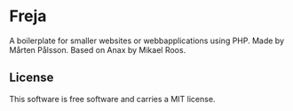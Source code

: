 Freja
==================
A boilerplate for smaller websites or webbapplications using PHP.
Made by Mårten Pålsson.
Based on Anax by Mikael Roos.

License 
------------------
This software is free software and carries a MIT license.
